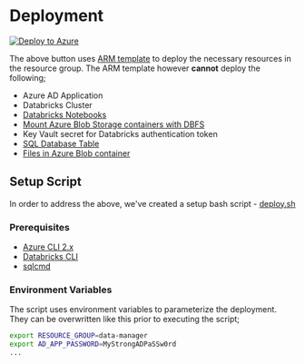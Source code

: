 # Deployment

[![Deploy to Azure](http://azuredeploy.net/deploybutton.png)](https://portal.azure.com/#create/Microsoft.Template/uri/https%3A%2F%2Fraw.githubusercontent.com%2Fsyedhassaanahmed%2Fazure-data-manager%2Fmaster%2Fazuredeploy.json)

The above button uses [ARM template](../azuredeploy.json) to deploy the necessary resources in the resource group. The ARM template however **cannot** deploy the following;

- Azure AD Application
- Databricks Cluster
- [Databricks Notebooks](../notebooks)
- [Mount Azure Blob Storage containers with DBFS](https://docs.azuredatabricks.net/spark/latest/data-sources/azure/azure-storage.html#mount-azure-blob-storage)
- Key Vault secret for Databricks authentication token
- [SQL Database Table](../sample-data/ddl.sql)
- [Files in Azure Blob container](../sample-data)

## Setup Script

In order to address the above, we've created a setup bash script - [deploy.sh](../setup.sh)

### Prerequisites

- [Azure CLI 2.x](https://docs.microsoft.com/en-us/cli/azure/install-azure-cli?view=azure-cli-latest)
- [Databricks CLI](https://docs.databricks.com/user-guide/dev-tools/databricks-cli.html#install-the-cli)
- [sqlcmd](https://docs.microsoft.com/en-us/sql/linux/sql-server-linux-setup-tools?view=sql-server-2017)

### Environment Variables

The script uses environment variables to parameterize the deployment. They can be overwritten like this prior to executing the script;

```bash
export RESOURCE_GROUP=data-manager
export AD_APP_PASSWORD=MyStrongADPaSSw0rd
...
```